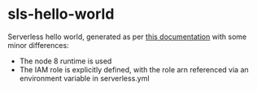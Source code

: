 # sls-hello-world

Serverless hello world, generated as per [this documentation](https://serverless.com/framework/docs/providers/aws/guide/quick-start/) with some minor differences:

* The node 8 runtime is used
* The IAM role is explicitly defined, with the role arn referenced via an environment variable in serverless.yml